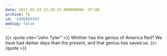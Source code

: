 ```yaml
---
date: 2017-05-24 23:29:23.000000000 -07:00
archive: fb
id: '1495693763'
weblog: false
---
```


{{< quote cite="John Tyler" >}}
Whither has the genius of America fled? We have had darker days than the present, and that genius has saved us.
{{< /quote >}}